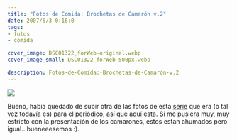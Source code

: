 ```yaml
---
title: "Fotos de Comida: Brochetas de Camarón v.2"
date: 2007/6/3 0:16:0
tags:
- fotos
- comida

cover_image: DSC01322_forWeb-original.webp
cover_image_small: DSC01322_forWeb-500px.webp

description: Fotos-de-Comida:-Brochetas-de-Camarón-v.2
---
```


[![](DSC01322_forWeb)](DSC01322_forWeb-original.webp)

Bueno, había quedado de subir otra de las fotos de esta <a href="/2007/6/1/Fotos-de-Comida-Brochetas-de-Camaron/">serie</a> que era (o tal vez todavía es) para el periódico, así que aquí esta. Si me pusiera muy, muy estricto con la presentación de los camarones, estos estan ahumados pero igual.. bueneeesemos :).

